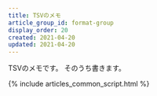 ```yaml
---
title: TSVのメモ
article_group_id: format-group
display_order: 20
created: 2021-04-20
updated: 2021-04-20
---
```

TSVのメモです。
そのうち書きます。

{% include articles_common_script.html %}
